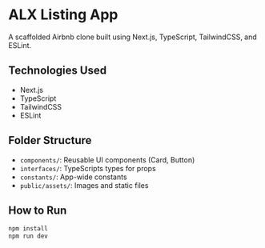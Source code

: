 # ALX Listing App

A  scaffolded Airbnb clone built using Next.js, TypeScript, TailwindCSS, and ESLint.

## Technologies Used
- Next.js
- TypeScript
- TailwindCSS
- ESLint

## Folder Structure
- `components/`: Reusable UI components (Card, Button)
- `interfaces/`: TypeScripts types for props
- `constants/`: App-wide constants
- `public/assets/`: Images and static files

## How to Run

```bash
npm install
npm run dev
